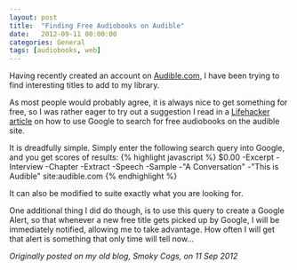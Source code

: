 ```yaml
---
layout: post
title:  "Finding Free Audiobooks on Audible"
date:   2012-09-11 00:00:00
categories: General
tags: [audiobooks, web]
---
```


Having recently created an account on [Audible.com](http://www.audible.com/), I have been trying to find interesting titles to add to my library.

As most people would probably agree, it is always nice to get something for free, so I was rather eager to try out a suggestion I read in a [Lifehacker article](http://lifehacker.com/5939022/score-free-audiobooks-from-audible-with-a-simple-google-search) on how to use Google to search for free audiobooks on the audible site.

It is dreadfully simple. Simply enter the following search query into Google, and you get scores of results:
{% highlight javascript %}
$0.00 -Excerpt -Interview -Chapter -Extract -Speech -Sample -"A Conversation" -"This is Audible" site:audible.com
{% endhighlight %}

It can also be modified to suite exactly what you are looking for.

One additional thing I did do though, is to use this query to create a Google Alert, so that whenever a new free title gets picked up by Google, I will be immediately notified, allowing me to take advantage. How often I will get that alert is something that only time will tell now&#8230;

_Originally posted on my old blog, Smoky Cogs, on 11 Sep 2012_
